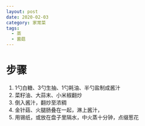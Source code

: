 ```yaml
---
layout: post
date: 2020-02-03
category: 家常菜
tags:
  - 蒸
  - 菌菇
---
```


# 步骤

1. 1勺白糖、3勺生抽、1勺耗油、半勺盐制成酱汁
2. 菜籽油、大蒜末、小米椒翻炒
3. 倒入酱汁，翻炒至浓稠
4. 金针菇、火腿肠叠在一起，淋上酱汁，
5. 用锡纸，或放在盘子里隔水，中火蒸十分钟，点缀葱花